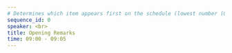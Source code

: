 ```yaml
---
# Determines which item appears first on the schedule (lowest number (0) appears first)
sequence_id: 0
speaker: <br>
title: Opening Remarks
time: 09:00 - 09:05
---
```

